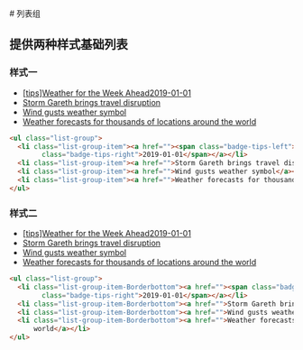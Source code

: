 <link rel="stylesheet" href="http://mocha.oa.com/v2/definitions/view/list/list.min.css">
<style>
    .badge-tips {
      color: #d9534f;
      font-weight: bold;
    }
  </style>
# 列表组

## 提供两种样式基础列表
### 样式一
<div class="example-prev">
        <a href="javascript:;" title="查看代码" class="example-prev-code"></a>
<ul class="list-group">
    <li class="list-group-item"><a href=""><span class="badge-tips-left">[tips]</span>Weather for the Week Ahead<span
          class="badge-tips-right">2019-01-01</span></a></li>
    <li class="list-group-item"><a href="">Storm Gareth brings travel disruption</a></li>
    <li class="list-group-item"><a href="">Wind gusts weather symbol</a></li>
    <li class="list-group-item"><a href="">Weather forecasts for thousands of locations around the world</a></li>
  </ul>
  </div>

  ```html
  <ul class="list-group">
    <li class="list-group-item"><a href=""><span class="badge-tips-left">[tips]</span>Weather for the Week Ahead<span
          class="badge-tips-right">2019-01-01</span></a></li>
    <li class="list-group-item"><a href="">Storm Gareth brings travel disruption</a></li>
    <li class="list-group-item"><a href="">Wind gusts weather symbol</a></li>
    <li class="list-group-item"><a href="">Weather forecasts for thousands of locations around the world</a></li>
  </ul>
  ```

### 样式二
<div class="example-prev">
        <a href="javascript:;" title="查看代码" class="example-prev-code"></a>
  <ul class="list-group">
    <li class="list-group-item-Borderbottom"><a href=""><span class="badge-tips-left">[tips]</span>Weather for the Week Ahead<span
          class="badge-tips-right">2019-01-01</span></a></li>
    <li class="list-group-item-Borderbottom"><a href="">Storm Gareth brings travel disruption</a></li>
    <li class="list-group-item-Borderbottom"><a href="">Wind gusts weather symbol</a></li>
    <li class="list-group-item-Borderbottom"><a href="">Weather forecasts for thousands of locations around the
        world</a></li>
  </ul>
  </div>

  ```html
  <ul class="list-group">
    <li class="list-group-item-Borderbottom"><a href=""><span class="badge-tips-left">[tips]</span>Weather for the Week Ahead<span
          class="badge-tips-right">2019-01-01</span></a></li>
    <li class="list-group-item-Borderbottom"><a href="">Storm Gareth brings travel disruption</a></li>
    <li class="list-group-item-Borderbottom"><a href="">Wind gusts weather symbol</a></li>
    <li class="list-group-item-Borderbottom"><a href="">Weather forecasts for thousands of locations around the
        world</a></li>
  </ul>
  ```